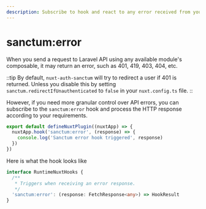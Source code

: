 ```yaml
---
description: Subscribe to hook and react to any error received from your Laravel API.
---
```


# sanctum:error

When you send a request to Laravel API using any available module's composable, it may return an error, such as 401, 419, 403, 404, etc.

::tip
By default, `nuxt-auth-sanctum` will try to redirect a user if 401 is returned. Unless you disable this by setting `sanctum.redirectIfUnauthenticated` to `false` in your `nuxt.config.ts` file.
::

However, if you need more granular control over API errors, you can subscribe to the `sanctum:error` hook and process the HTTP response according to your requirements.

```typescript [plugins/sanctum-listener.ts]
export default defineNuxtPlugin((nuxtApp) => {
  nuxtApp.hook('sanctum:error', (response) => {
    console.log('Sanctum error hook triggered', response)
  })
})
```

Here is what the hook looks like

```typescript
interface RuntimeNuxtHooks {
  /**
   * Triggers when receiving an error response.
   */
  'sanctum:error': (response: FetchResponse<any>) => HookResult
}
```
